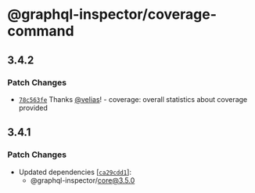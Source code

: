 # @graphql-inspector/coverage-command

## 3.4.2

### Patch Changes

- [`78c563fe`](https://github.com/kamilkisiela/graphql-inspector/commit/78c563fe4c8c16dbe4dc6e0d03f541b0055d10b3)
  Thanks [@velias](https://github.com/velias)! - coverage: overall statistics about coverage
  provided

## 3.4.1

### Patch Changes

- Updated dependencies
  [[`ca29cdd1`](https://github.com/kamilkisiela/graphql-inspector/commit/ca29cdd11287c44480f1f06d8577f4f1ee1a5d96)]:
  - @graphql-inspector/core@3.5.0
